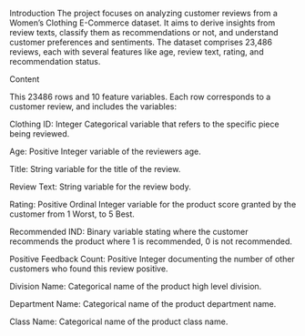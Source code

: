 Introduction
The project focuses on analyzing customer reviews from a Women’s Clothing E-Commerce dataset. It aims to derive insights from review texts, classify them as recommendations or not, and understand customer preferences and sentiments. The dataset comprises 23,486 reviews, each with several features like age, review text, rating, and recommendation status.

Content

This 23486 rows and 10 feature variables. Each row corresponds to a customer review, and includes the variables:

Clothing ID: Integer Categorical variable that refers to the specific piece being reviewed.

Age: Positive Integer variable of the reviewers age.

Title: String variable for the title of the review.

Review Text: String variable for the review body.

Rating: Positive Ordinal Integer variable for the product score granted by the customer from 1 Worst, to 5 Best.

Recommended IND: Binary variable stating where the customer recommends the product where 1 is recommended, 0 is not recommended.

Positive Feedback Count: Positive Integer documenting the number of other customers who found this review positive.

Division Name: Categorical name of the product high level division.

Department Name: Categorical name of the product department name.

Class Name: Categorical name of the product class name.
